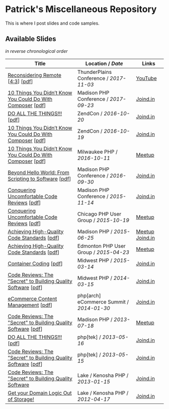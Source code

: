 # Patrick's Miscellaneous Repository

This is where I post slides and code samples.

## Available Slides

_in reverse chronological order_

Title|Location / _Date_|Links
-----|-----------------|-----
[Reconsidering Remote](ReconsideringRemote-ThunderPlains169.pptx) [[4:3](ReconsideringRemote-ThunderPlains43.pdf)] [[pdf](ReconsideringRemote-ThunderPlains169.pdf)]|ThunderPlains Conference / _2017-11-03_|[YouTube](https://youtu.be/Frd6MmZ4FbI)
[10 Things You Didn’t Know You Could Do With Composer](10ThingsComposer-MadisonPHP.pptx) [[pdf](10ThingsComposer-MadisonPHP.pdf)]|Madison PHP Conference / _2017-09-23_|[Joind.in](https://joind.in/talk/dbefb)
[DO ALL THE THINGS!!!](DoAllTheThings-ZendCon.pptx) [[pdf](DoAllTheThings-ZendCon.pdf)]|ZendCon / _2016-10-20_|[Joind.in](https://joind.in/talk/daecd)
[10 Things You Didn’t Know You Could Do With Composer](10ThingsComposer-ZendCon.pptx) [[pdf](10ThingsComposer-ZendCon.pdf)]|ZendCon / _2016-10-19_|[Joind.in](https://joind.in/talk/fde58)
[10 Things You Didn’t Know You Could Do With Composer](10ThingsComposer-ZendCon.pptx) [[pdf](10ThingsComposer-ZendCon.pdf)]|Milwaukee PHP / _2016-10-11_|[Meetup](http://www.meetup.com/Milwaukee-PHP-Users-Group/events/234275842/)
[Beyond Hello World: From Scripting to Software](BeyondHelloWorld-MadisonPHP.pptx) [[pdf](BeyondHelloWorld-MadisonPHP.pdf)]|Madison PHP Conference / _2016-09-30_|[Joind.in](https://joind.in/talk/ee75b)
[Conquering Uncomfortable Code Reviews](ConqueringCodeReview-MadisonPHP.pptx) [[pdf](ConqueringCodeReview-MadisonPHP.pdf)]|Madison PHP Conference / _2015-11-14_|[Joind.in](https://joind.in/talk/view/16017)
[Conquering Uncomfortable Code Reviews](ConqueringCodeReview-ChiPUG.pptx) [[pdf](ConqueringCodeReview-ChiPUG.pdf)]|Chicago PHP User Group / _2015-10-19_|[Meetup](http://www.meetup.com/Chicago-PHP-User-Group/events/224884629/)
[Achieving High-Quality Code Standards](CodeStandards-MadisonPHP.pptx) [[pdf](CodeStandards-MadisonPHP.pdf)]|Madison PHP / _2015-06-25_|[Meetup](http://www.meetup.com/madisonphp/events/221773721/) [Joind.in](https://joind.in/talk/view/14619)
[Achieving High-Quality Code Standards](CodeStandards-YEG.pptx) [[pdf](CodeStandards-YEG.pdf)]|Edmonton PHP User Group / _2015-04-23_|[Meetup](http://www.meetup.com/yegphp/events/221659335/)
[Container Coding](ContainerCoding-MidwestPHP.pptx) [[pdf](ContainerCoding-MidwestPHP.pdf)]|Midwest PHP / _2015-03-14_|[Joind.in](https://joind.in/talk/view/13087)
[Code Reviews: The "Secret" to Building Quality Software](CodeReviews-MidwestPHP.pptx) [[pdf](CodeReviews-MidwestPHP.pdf)]|Midwest PHP / _2014-03-15_|[Joind.in](https://joind.in/talk/view/10546)
[eCommerce Content Management](eCommerceCMS-WebSummit.pptx) [[pdf](eCommerceCMS-WebSummit.pdf)]|php[arch] eCommerce Summit / _2014-01-30_|[Joind.in](https://joind.in/talk/view/10313)
[Code Reviews: The "Secret" to Building Quality Software](CodeReviews-MadisonPHP.pptx) [[pdf](CodeReviews-MadisonPHP.pdf)]|Madison PHP / _2013-07-18_|[Meetup](http://www.meetup.com/madisonphp/events/125686792/)
[DO ALL THE THINGS!!!](DoAllTheThings-tek13.pptx) [[pdf](DoAllTheThings-tek13.pdf)]|php[tek] / _2013-05-16_|[Joind.in](https://joind.in/talk/view/8161)
[Code Reviews: The "Secret" to Building Quality Software](CodeReviews-tek13.pptx) [[pdf](CodeReviews-tek13.pdf)]|php[tek] / _2013-05-15_|[Joind.in](https://joind.in/talk/view/8160)
[Code Reviews: The "Secret" to Building Quality Software](CodeReviews-LKPUG.pptx)|Lake / Kenosha PHP / _2013-01-15_|[Joind.in](https://joind.in/talk/view/8065)
[Get your Domain Logic Out of Storage!](DomainLogic-LKPUG.pptx)|Lake / Kenosha PHP / _2012-04-17_|[Joind.in](https://joind.in/talk/view/6364)

